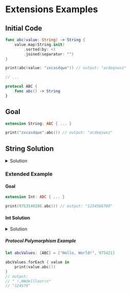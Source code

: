 # Extensions Examples

## Initial Code
```swift
func abc(value: String) -> String {
	value.map(String.init)
		.sorted(by: <)
		.joined(separator: "")
}

print(abc(value: "zxcasdqwe")) // output: "acdeqswxz"

// ...

protocol ABC {
	func abc() -> String
}
```

## Goal
```swift
extension String: ABC { ... }

print("zxcasdqwe".abc()) // output: "acdeqswxz"
```


## String Solution

<details> 
  <summary>Solution</summary> 

```swift 
extension String: ABC {
	func abc() -> String {
		map(String.init)
			.sorted(by: <)
			.joined(separator: "")
	}
}
```

</details> 


### Extended Example

#### Goal
```swift
extension Int: ABC { ... }

print(9753146286.abc()) // output: "1234566789"
```

#### Int Solution

<details> 
  <summary>Solution</summary> 

```swift 
extension Int: ABC {
	func abc() -> String {
		self.description.abc()
	}
}
```

</details> 


##### Protocol Polymorphism Example
```swift
let abcValues: [ABC] = ["Hello, World!", 975421]

abcValues.forEach { value in
	print(value.abc())
}
// output: 
// " !,HWdellloor\n"
// "124579"
```
